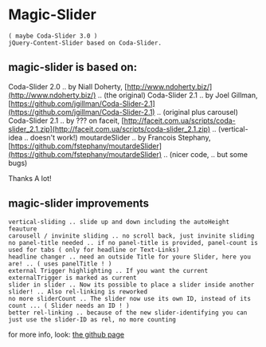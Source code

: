 # Magic-Slider

	( maybe Coda-Slider 3.0 )
	jQuery-Content-Slider based on Coda-Slider.

## magic-slider is based on:

Coda-Slider 2.0 .. by Niall Doherty, [http://www.ndoherty.biz/](http://www.ndoherty.biz/) .. (the original)
Coda-Slider 2.1 .. by Joel Gillman, [https://github.com/jgillman/Coda-Slider-2.1](https://github.com/jgillman/Coda-Slider-2.1) .. (original plus carousel)
Coda-Slider 2.1 .. by ??? on faceit, [http://faceit.com.ua/scripts/coda-slider_2.1.zip](http://faceit.com.ua/scripts/coda-slider_2.1.zip) .. (vertical-idea .. doesn't work!)
moutardeSlider  .. by Francois Stephany, [https://github.com/fstephany/moutardeSlider](https://github.com/fstephany/moutardeSlider) .. (nicer code, .. but some bugs)

Thanks A lot!

## magic-slider improvements

	vertical-sliding .. slide up and down including the autoHeight feauture
	carousell / invinite sliding .. no scroll back, just invinite sliding
	no panel-title needed .. if no panel-title is provided, panel-count is used for tabs ( only for headline or Text-Links)
	headline changer .. need an outside Title for youre Slider, here you are! .. ( uses panelTitle ! )
	external Trigger highlighting .. If you want the current externalTrigger is marked as current
	slider in slider .. Now its possible to place a slider inside another slider! .. Also rel-linking is reworked
	no more sliderCount .. The slider now use its own ID, instead of its count ... ( Slider needs an ID ! )
	better rel-linking .. because of the new slider-identifying you can just use the slider-ID as rel, no more counting 
	

for more info, look: [the github page](http://orangenwerk.github.com/magic-slider/)